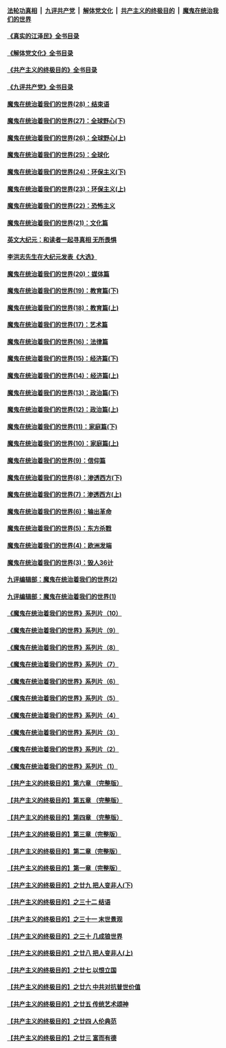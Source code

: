 ####  [法轮功真相](../../../../basic/blob/master/README.md?t=09070501) &nbsp;|&nbsp; [九评共产党](../../../../9ping.md/blob/master/README.md?t=09070501) &nbsp;|&nbsp; [解体党文化](../../../../jtdwh.md/blob/master/README.md?t=09070501)  &nbsp;|&nbsp; [共产主义的终极目的](../../../../gczydzjmd.md/blob/master/README.md?t=09070501) &nbsp;|&nbsp; [魔鬼在统治我们的世界](../../../../mgztzwmdsj.md/blob/master/README.md?t=09070501) 

#### [《真实的江泽民》全书目录](../pages/nsc422/n13721399.md?t=09070501) 

#### [《解体党文化》全书目录](../pages/nsc422/n13721157.md?t=09070501) 

#### [《共产主义的终极目的》全书目录](../pages/nsc422/n13721048.md?t=09070501) 

#### [《九评共产党》全书目录](../pages/nsc422/n13708085.md?t=09070501) 

#### [魔鬼在统治着我们的世界(28)：结束语](../pages/nsc422/n10936246.md?t=09070501) 

#### [魔鬼在统治着我们的世界(27)：全球野心(下)](../pages/nsc422/n10928319.md?t=09070501) 

#### [魔鬼在统治着我们的世界(26)：全球野心(上)](../pages/nsc422/n10900318.md?t=09070501) 

#### [魔鬼在统治着我们的世界(25)：全球化](../pages/nsc422/n10788205.md?t=09070501) 

#### [魔鬼在统治着我们的世界(24)：环保主义(下)](../pages/nsc422/n10695307.md?t=09070501) 

#### [魔鬼在统治着我们的世界(23)：环保主义(上)](../pages/nsc422/n10688613.md?t=09070501) 

#### [魔鬼在统治着我们的世界(22)：恐怖主义](../pages/nsc422/n10614727.md?t=09070501) 

#### [魔鬼在统治着我们的世界(21)：文化篇](../pages/nsc422/n10597706.md?t=09070501) 

#### [英文大纪元：和读者一起寻真相 无所畏惧](../pages/nsc422/n12542027.md?t=09070501) 

#### [李洪志先生在大纪元发表《大选》](../pages/nsc422/n12534746.md?t=09070501) 

#### [魔鬼在统治着我们的世界(20)：媒体篇](../pages/nsc422/n10586579.md?t=09070501) 

#### [魔鬼在统治着我们的世界(19)：教育篇(下)](../pages/nsc422/n10564808.md?t=09070501) 

#### [魔鬼在统治着我们的世界(18)：教育篇(上)](../pages/nsc422/n10526970.md?t=09070501) 

#### [魔鬼在统治着我们的世界(17)：艺术篇](../pages/nsc422/n10499093.md?t=09070501) 

#### [魔鬼在统治着我们的世界(16)：法律篇](../pages/nsc422/n10485969.md?t=09070501) 

#### [魔鬼在统治着我们的世界(15)：经济篇(下)](../pages/nsc422/n10469975.md?t=09070501) 

#### [魔鬼在统治着我们的世界(14)：经济篇(上)](../pages/nsc422/n10457370.md?t=09070501) 

#### [魔鬼在统治着我们的世界(13)：政治篇(下)](../pages/nsc422/n10448270.md?t=09070501) 

#### [魔鬼在统治着我们的世界(12)：政治篇(上)](../pages/nsc422/n10444576.md?t=09070501) 

#### [魔鬼在统治着我们的世界(11)：家庭篇(下)](../pages/nsc422/n10440961.md?t=09070501) 

#### [魔鬼在统治着我们的世界(10)：家庭篇(上)](../pages/nsc422/n10435448.md?t=09070501) 

#### [魔鬼在统治着我们的世界(9)：信仰篇](../pages/nsc422/n10432159.md?t=09070501) 

#### [魔鬼在统治着我们的世界(8)：渗透西方(下)](../pages/nsc422/n10429603.md?t=09070501) 

#### [魔鬼在统治着我们的世界(7)：渗透西方(上)](../pages/nsc422/n10426013.md?t=09070501) 

#### [魔鬼在统治着我们的世界(6)：输出革命](../pages/nsc422/n10421536.md?t=09070501) 

#### [魔鬼在统治着我们的世界(5)：东方杀戮](../pages/nsc422/n10417707.md?t=09070501) 

#### [魔鬼在统治着我们的世界(4)：欧洲发端](../pages/nsc422/n10414890.md?t=09070501) 

#### [魔鬼在统治着我们的世界(3)：毁人36计](../pages/nsc422/n10411583.md?t=09070501) 

#### [九评编辑部：魔鬼在统治着我们的世界(2)](../pages/nsc422/n10410036.md?t=09070501) 

#### [九评编辑部：魔鬼在统治着我们的世界(1)](../pages/nsc422/n10406825.md?t=09070501) 

#### [《魔鬼在统治着我们的世界》系列片（10）](../pages/nsc422/n12292670.md?t=09070501) 

#### [《魔鬼在统治着我们的世界》系列片（9）](../pages/nsc422/n12290859.md?t=09070501) 

#### [《魔鬼在统治着我们的世界》系列片（8）](../pages/nsc422/n12287445.md?t=09070501) 

#### [《魔鬼在统治着我们的世界》系列片（7）](../pages/nsc422/n12283425.md?t=09070501) 

#### [《魔鬼在统治着我们的世界》系列片（6）](../pages/nsc422/n12282314.md?t=09070501) 

#### [《魔鬼在统治着我们的世界》系列片（5）](../pages/nsc422/n12281419.md?t=09070501) 

#### [《魔鬼在统治着我们的世界》系列片（4）](../pages/nsc422/n12274024.md?t=09070501) 

#### [《魔鬼在统治着我们的世界》系列片（3）](../pages/nsc422/n12271322.md?t=09070501) 

#### [《魔鬼在统治着我们的世界》系列片（2）](../pages/nsc422/n12269049.md?t=09070501) 

#### [《魔鬼在统治着我们的世界》系列片（1）](../pages/nsc422/n12267575.md?t=09070501) 

#### [【共产主义的终极目的】第六章 （完整版）](../pages/nsc422/n11428913.md?t=09070501) 

#### [【共产主义的终极目的】第五章 （完整版）](../pages/nsc422/n11428912.md?t=09070501) 

#### [【共产主义的终极目的】第四章 （完整版）](../pages/nsc422/n11428907.md?t=09070501) 

#### [【共产主义的终极目的】第三章（完整版）](../pages/nsc422/n11428848.md?t=09070501) 

#### [【共产主义的终极目的】第二章（完整版）](../pages/nsc422/n11428831.md?t=09070501) 

#### [【共产主义的终极目的】第一章（完整版）](../pages/nsc422/n11417651.md?t=09070501) 

#### [【共产主义的终极目的】之廿九 把人变非人(下)](../pages/nsc422/n11344140.md?t=09070501) 

#### [【共产主义的终极目的】之三十二 结语](../pages/nsc422/n11360535.md?t=09070501) 

#### [【共产主义的终极目的】之三十一 末世景观](../pages/nsc422/n11351129.md?t=09070501) 

#### [【共产主义的终极目的】之三十 几成狼世界](../pages/nsc422/n11348280.md?t=09070501) 

#### [【共产主义的终极目的】之廿八 把人变非人(上)](../pages/nsc422/n11340492.md?t=09070501) 

#### [【共产主义的终极目的】之廿七 以恨立国](../pages/nsc422/n11336944.md?t=09070501) 

#### [【共产主义的终极目的】之廿六 中共对抗普世价值](../pages/nsc422/n11324785.md?t=09070501) 

#### [【共产主义的终极目的】之廿五 传统艺术颂神](../pages/nsc422/n11296396.md?t=09070501) 

#### [【共产主义的终极目的】之廿四 人伦典范](../pages/nsc422/n11296397.md?t=09070501) 

#### [【共产主义的终极目的】之廿三 富而有德](../pages/nsc422/n11283598.md?t=09070501) 

